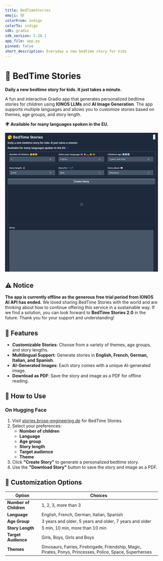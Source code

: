 ```yaml
---
title: BedTimeStories
emoji: 😻
colorFrom: indigo
colorTo: indigo
sdk: gradio
sdk_version: 5.20.1
app_file: app.py
pinned: false
short_description: Everyday a new bedtime story for kids
---
```


# 🥱 BedTime Stories

**Daily a new bedtime story for kids. It just takes a minute.**

A fun and interactive Gradio app that generates personalized bedtime stories for children using **IONOS LLMs** and **AI Image Generation**. The app supports multiple languages and allows you to customize stories based on themes, age groups, and story length.

🌍 **Available for many languages spoken in the EU.**

![Screenshot of BedTimeStories](/screenshot.png "Screenshot of BedTimeStories")


## ⚠️ Notice
**The app is currently offline as the generous free trial period from IONOS AI API has ended.** We loved sharing BedTime Stories with the world and are thinking about how to continue offering this service in a sustainable way. If we find a solution, you can look forward to **BedTime Stories 2.0** in the future. Thank you for your support and understanding!


## 🌟 Features
- **Customizable Stories**: Choose from a variety of themes, age groups, and story lengths.
- **Multilingual Support**: Generate stories in **English, French, German, Italian, and Spanish**.
- **AI-Generated Images**: Each story comes with a unique AI-generated image.
- **Download as PDF**: Save the story and image as a PDF for offline reading.


## 🚀 How to Use

### On Hugging Face
1. Visit [stories.brose-engineering.de](https://stories.brose-engineering.de/) for BedTime Stories.
2. Select your preferences:
   - **Number of children**
   - **Language**
   - **Age group**
   - **Story length**
   - **Target audience**
   - **Theme**
3. Click **"Create Story"** to generate a personalized bedtime story.
4. Use the **"Download Story"** button to save the story and image as a PDF.


## 📝 Customization Options

| Option               | Choices                                                                 |
|----------------------|-------------------------------------------------------------------------|
| **Number of Children** | 1, 2, 3, more than 3                                                   |
| **Language**         | English, French, German, Italian, Spanish                              |
| **Age Group**        | 3 years and older, 5 years and older, 7 years and older                 |
| **Story Length**     | 5 min, 10 min, more than 10 min                                         |
| **Target Audience**  | Girls, Boys, Girls and Boys                                             |
| **Themes**           | Dinosaurs, Fairies, Firebrigade, Friendship, Magic, Pirates, Ponys, Princesses, Police, Space, Superheroes |